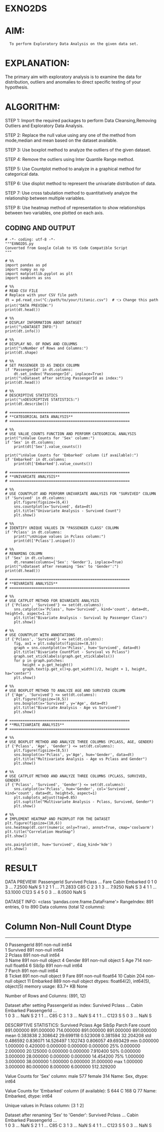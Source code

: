 # EXNO2DS
# AIM:
      To perform Exploratory Data Analysis on the given data set.
      
# EXPLANATION:
  The primary aim with exploratory analysis is to examine the data for distribution, outliers and anomalies to direct specific testing of your hypothesis.
  
# ALGORITHM:
STEP 1: Import the required packages to perform Data Cleansing,Removing Outliers and Exploratory Data Analysis.

STEP 2: Replace the null value using any one of the method from mode,median and mean based on the dataset available.

STEP 3: Use boxplot method to analyze the outliers of the given dataset.

STEP 4: Remove the outliers using Inter Quantile Range method.

STEP 5: Use Countplot method to analyze in a graphical method for categorical data.

STEP 6: Use displot method to represent the univariate distribution of data.

STEP 7: Use cross tabulation method to quantitatively analyze the relationship between multiple variables.

STEP 8: Use heatmap method of representation to show relationships between two variables, one plotted on each axis.

## CODING AND OUTPUT
~~~
# -*- coding: utf-8 -*-
"""EXNO2DS.py
Converted from Google Colab to VS Code Compatible Script
"""

# %%
import pandas as pd
import numpy as np
import matplotlib.pyplot as plt
import seaborn as sns

# %%
# READ CSV FILE
# Replace with your CSV file path
dt = pd.read_csv("C:/path/to/your/titanic.csv")  # 👈 Change this path
print("DATA PREVIEW:")
print(dt.head())

# %%
# DISPLAY INFORMATION ABOUT DATASET
print("\nDATASET INFO:")
print(dt.info())

# %%
# DISPLAY NO. OF ROWS AND COLUMNS
print("\nNumber of Rows and Columns:")
print(dt.shape)

# %%
# SET PASSENGER ID AS INDEX COLUMN
if 'PassengerId' in dt.columns:
    dt.set_index('PassengerId', inplace=True)
print("\nDataset after setting PassengerId as index:")
print(dt.head())

# %%
# DESCRIPTIVE STATISTICS
print("\nDESCRIPTIVE STATISTICS:")
print(dt.describe())

# =======================================================
# **CATEGORICAL DATA ANALYSIS**
# =======================================================

# %%
# USE VALUE_COUNTS FUNCTION AND PERFORM CATEGORICAL ANALYSIS
print("\nValue Counts for 'Sex' column:")
if 'Sex' in dt.columns:
    print(dt['Sex'].value_counts())

print("\nValue Counts for 'Embarked' column (if available):")
if 'Embarked' in dt.columns:
    print(dt['Embarked'].value_counts())

# =======================================================
# **UNIVARIATE ANALYSIS**
# =======================================================

# %%
# USE COUNTPLOT AND PERFORM UNIVARIATE ANALYSIS FOR "SURVIVED" COLUMN
if 'Survived' in dt.columns:
    plt.figure(figsize=(6,4))
    sns.countplot(x='Survived', data=dt)
    plt.title("Univariate Analysis - Survived Count")
    plt.show()

# %%
# IDENTIFY UNIQUE VALUES IN "PASSENGER CLASS" COLUMN
if 'Pclass' in dt.columns:
    print("\nUnique values in Pclass column:")
    print(dt['Pclass'].unique())

# %%
# RENAMING COLUMN
if 'Sex' in dt.columns:
    dt.rename(columns={'Sex': 'Gender'}, inplace=True)
print("\nDataset after renaming 'Sex' to 'Gender':")
print(dt.head())

# =======================================================
# **BIVARIATE ANALYSIS**
# =======================================================

# %%
# USE CATPLOT METHOD FOR BIVARIATE ANALYSIS
if {'Pclass', 'Survived'} <= set(dt.columns):
    sns.catplot(x='Pclass', hue='Survived', kind='count', data=dt, height=5, aspect=1.2)
    plt.title("Bivariate Analysis - Survival by Passenger Class")
    plt.show()

# %%
# USE COUNTPLOT WITH ANNOTATIONS
if {'Pclass', 'Survived'} <= set(dt.columns):
    fig, ax1 = plt.subplots(figsize=(8,5))
    graph = sns.countplot(x='Pclass', hue='Survived', data=dt)
    plt.title("Bivariate CountPlot - Survival vs Pclass")
    graph.set_xticklabels(graph.get_xticklabels())
    for p in graph.patches:
        height = p.get_height()
        graph.text(p.get_x()+p.get_width()/2, height + 1, height, ha="center")
    plt.show()

# %%
# USE BOXPLOT METHOD TO ANALYZE AGE AND SURVIVED COLUMN
if {'Age', 'Survived'} <= set(dt.columns):
    plt.figure(figsize=(8,5))
    sns.boxplot(x='Survived', y='Age', data=dt)
    plt.title("Bivariate Analysis - Age vs Survived")
    plt.show()

# =======================================================
# **MULTIVARIATE ANALYSIS**
# =======================================================

# %%
# USE BOXPLOT METHOD AND ANALYZE THREE COLUMNS (PCLASS, AGE, GENDER)
if {'Pclass', 'Age', 'Gender'} <= set(dt.columns):
    plt.figure(figsize=(8,5))
    sns.boxplot(x='Pclass', y='Age', hue='Gender', data=dt)
    plt.title("Multivariate Analysis - Age vs Pclass and Gender")
    plt.show()

# %%
# USE CATPLOT METHOD AND ANALYZE THREE COLUMNS (PCLASS, SURVIVED, GENDER)
if {'Pclass', 'Survived', 'Gender'} <= set(dt.columns):
    sns.catplot(x='Pclass', hue='Gender', col='Survived', kind='count', data=dt, height=5, aspect=1)
    plt.subplots_adjust(top=0.85)
    plt.suptitle("Multivariate Analysis - Pclass, Survived, Gender")
    plt.show()

# %%
# IMPLEMENT HEATMAP AND PAIRPLOT FOR THE DATASET
plt.figure(figsize=(10,6))
sns.heatmap(dt.corr(numeric_only=True), annot=True, cmap='coolwarm')
plt.title("Correlation Heatmap")
plt.show()

sns.pairplot(dt, hue='Survived', diag_kind='kde')
plt.show()

~~~
        

# RESULT
DATA PREVIEW:
   PassengerId  Survived  Pclass  ...     Fare Cabin  Embarked
0            1         0       3  ...   7.2500   NaN         S
1            2         1       1  ...  71.2833   C85         C
2            3         1       3  ...   7.9250   NaN         S
3            4         1       1  ...  53.1000  C123         S
4            5         0       3  ...   8.0500   NaN         S

DATASET INFO:
<class 'pandas.core.frame.DataFrame'>
RangeIndex: 891 entries, 0 to 890
Data columns (total 12 columns):
 #   Column       Non-Null Count  Dtype  
---  ------       --------------  -----  
 0   PassengerId  891 non-null    int64  
 1   Survived     891 non-null    int64  
 2   Pclass       891 non-null    int64  
 3   Name         891 non-null    object 
 4   Gender       891 non-null    object 
 5   Age          714 non-null    float64
 6   SibSp        891 non-null    int64  
 7   Parch        891 non-null    int64  
 8   Ticket       891 non-null    object 
 9   Fare         891 non-null    float64
 10  Cabin        204 non-null    object 
 11  Embarked     889 non-null    object 
dtypes: float64(2), int64(5), object(5)
memory usage: 83.7+ KB
None

Number of Rows and Columns:
(891, 12)

Dataset after setting PassengerId as index:
            Survived  Pclass  ... Cabin Embarked
PassengerId                 ...                
1                 0       3  ...   NaN        S
2                 1       1  ...   C85        C
3                 1       3  ...   NaN        S
4                 1       1  ...  C123        S
5                 0       3  ...   NaN        S

DESCRIPTIVE STATISTICS:
          Survived     Pclass         Age       SibSp       Parch        Fare
count  891.000000  891.000000  714.000000  891.000000  891.000000  891.000000
mean     0.383838    2.308642   29.699118    0.523008    0.381594   32.204208
std      0.486592    0.836071   14.526497    1.102743    0.806057   49.693429
min      0.000000    1.000000    0.420000    0.000000    0.000000    0.000000
25%      0.000000    2.000000   20.125000    0.000000    0.000000    7.910400
50%      0.000000    3.000000   28.000000    0.000000    0.000000   14.454200
75%      1.000000    3.000000   38.000000    1.000000    0.000000   31.000000
max      1.000000    3.000000   80.000000    8.000000    6.000000  512.329200

Value Counts for 'Sex' column:
male      577
female    314
Name: Sex, dtype: int64

Value Counts for 'Embarked' column (if available):
S    644
C    168
Q     77
Name: Embarked, dtype: int64

Unique values in Pclass column:
[3 1 2]

Dataset after renaming 'Sex' to 'Gender':
            Survived  Pclass  ... Cabin Embarked
PassengerId                 ...                
1                 0       3  ...   NaN        S
2                 1       1  ...   C85        C
3                 1       3  ...   NaN        S
4                 1       1  ...  C123        S
5                 0       3  ...   NaN        S

        